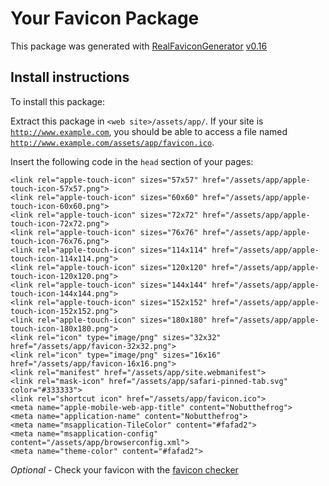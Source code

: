 # Your Favicon Package

This package was generated with [RealFaviconGenerator](https://realfavicongenerator.net/) [v0.16](https://realfavicongenerator.net/change_log#v0.16)

## Install instructions

To install this package:

Extract this package in <code>&lt;web site&gt;/assets/app/</code>. If your site is <code>http://www.example.com</code>, you should be able to access a file named <code>http://www.example.com/assets/app/favicon.ico</code>.

Insert the following code in the `head` section of your pages:

    <link rel="apple-touch-icon" sizes="57x57" href="/assets/app/apple-touch-icon-57x57.png">
    <link rel="apple-touch-icon" sizes="60x60" href="/assets/app/apple-touch-icon-60x60.png">
    <link rel="apple-touch-icon" sizes="72x72" href="/assets/app/apple-touch-icon-72x72.png">
    <link rel="apple-touch-icon" sizes="76x76" href="/assets/app/apple-touch-icon-76x76.png">
    <link rel="apple-touch-icon" sizes="114x114" href="/assets/app/apple-touch-icon-114x114.png">
    <link rel="apple-touch-icon" sizes="120x120" href="/assets/app/apple-touch-icon-120x120.png">
    <link rel="apple-touch-icon" sizes="144x144" href="/assets/app/apple-touch-icon-144x144.png">
    <link rel="apple-touch-icon" sizes="152x152" href="/assets/app/apple-touch-icon-152x152.png">
    <link rel="apple-touch-icon" sizes="180x180" href="/assets/app/apple-touch-icon-180x180.png">
    <link rel="icon" type="image/png" sizes="32x32" href="/assets/app/favicon-32x32.png">
    <link rel="icon" type="image/png" sizes="16x16" href="/assets/app/favicon-16x16.png">
    <link rel="manifest" href="/assets/app/site.webmanifest">
    <link rel="mask-icon" href="/assets/app/safari-pinned-tab.svg" color="#333333">
    <link rel="shortcut icon" href="/assets/app/favicon.ico">
    <meta name="apple-mobile-web-app-title" content="Nobutthefrog">
    <meta name="application-name" content="Nobutthefrog">
    <meta name="msapplication-TileColor" content="#fafad2">
    <meta name="msapplication-config" content="/assets/app/browserconfig.xml">
    <meta name="theme-color" content="#fafad2">

*Optional* - Check your favicon with the [favicon checker](https://realfavicongenerator.net/favicon_checker)